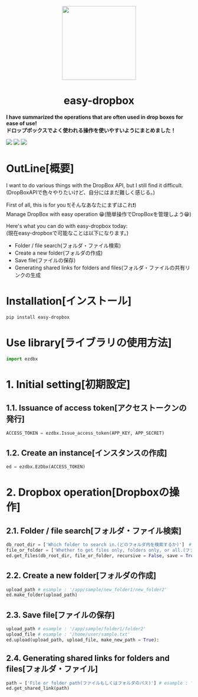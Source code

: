 <div align="center">
<img src="https://user-images.githubusercontent.com/45032597/138818248-359196b7-0015-4f15-9888-e282d80c5887.png" height="200" align="center">
</div>
<h1 align="center"><b>easy-dropbox</b></h1>

**I have summarized the operations that are often used in drop boxes for ease of use!**  
**ドロップボックスでよく使われる操作を使いやすいようにまとめました！**

![](https://img.shields.io/pypi/v/easy-dropbox?style=plastic)
![](https://img.shields.io/github/forks/TorDataScientist/easy-dropbox?style=plastic)
![](https://img.shields.io/github/license/TorDataScientist/easy-dropbox?style=plastic)


# **OutLine[概要]**
I want to do various things with the DropBox API, but I still find it difficult.(DropBoxAPIで色々やりたいけど、自分にはまだ難しく感じる。)  

First of all, this is for you ❗️(そんなあなたにまずはこれ❗️)  
Manage DropBox with easy operation 😁(簡単操作でDropBoxを管理しよう😁)

Here's what you can do with easy-dropbox today:  
(現在easy-dropboxで可能なことは以下になります。)
- Folder / file search(フォルダ・ファイル検索)
- Create a new folder(フォルダの作成)
- Save file(ファイルの保存)
- Generating shared links for folders and files(フォルダ・ファイルの共有リンクの生成

# **Installation[インストール]**

```bash
pip install easy-dropbox
```

# **Use library[ライブラリの使用方法]**

```python 
import ezdbx
```

# 1. Initial setting[初期設定]
## 1.1. Issuance of access token[アクセストークンの発行]
```python
ACCESS_TOKEN = ezdbx.Issue_access_token(APP_KEY, APP_SECRET)
```

## 1.2. Create an instance[インスタンスの作成]
```python
ed = ezdbx.EzDbx(ACCESS_TOKEN)
```
# 2. Dropbox operation[Dropboxの操作]
## 2.1. Folder / file search[フォルダ・ファイル検索]
```python
db_root_dir = ['Which folder to search in.(どのフォルダ内を検索するか)']　# exsample '/app/sample'
file_or_folder = ['Whether to get files only, folders only, or all.(ファイルのみか、フォルダのみか、全てを取得するか)'] # 'file' or 'folder' or 'all'
ed.get_files(db_root_dir, file_or_folder, recursive = False, save = True, reset = True, output = True)
```
## 2.2. Create a new folder[フォルダの作成]
```python
upload_path # esample : '/app/sample/new_folder1/new_folder2'
ed.make_folder(upload_path)
```
## 2.3. Save file[ファイルの保存]
```python
upload_path # esample : '/app/sample/folder1/folder2'
upload_file # esample : '/home/user/sample.txt'
ed.upload(upload_path, upload_file, make_new_path = True):
```
## 2.4. Generating shared links for folders and files[フォルダ・ファイル]
```python
path = ['File or folder path(ファイルもしくはフォルダのパス)'] # esample : '/app/sample/folder1'
ed.get_shared_link(path)
```


